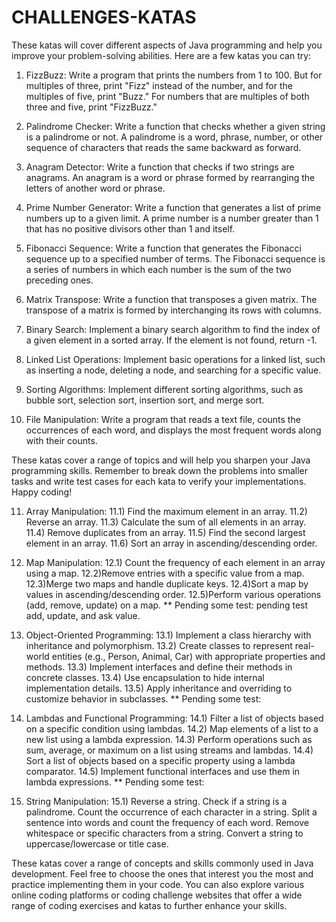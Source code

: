 # CHALLENGES-KATAS

These katas will cover different aspects of Java programming and help you improve your problem-solving abilities. Here are a few katas you can try:

1)	FizzBuzz:
    Write a program that prints the numbers from 1 to 100. But for multiples of three, print "Fizz" instead of the number, and for the multiples of five, print "Buzz." For numbers that are multiples of both three and five, print "FizzBuzz."

2)	Palindrome Checker:
    Write a function that checks whether a given string is a palindrome or not. A palindrome is a word, phrase, number, or other sequence of characters that reads the same backward as forward.

3)	Anagram Detector:
    Write a function that checks if two strings are anagrams. An anagram is a word or phrase formed by rearranging the letters of another word or phrase.

4)  Prime Number Generator:
    Write a function that generates a list of prime numbers up to a given limit. A prime number is a number greater than 1 that has no positive divisors other than 1 and itself.

5)  Fibonacci Sequence:
    Write a function that generates the Fibonacci sequence up to a specified number of terms. The Fibonacci sequence is a series of numbers in which each number is the sum of the two preceding ones.

6)  Matrix Transpose:
    Write a function that transposes a given matrix. The transpose of a matrix is formed by interchanging its rows with columns.

7)  Binary Search:
    Implement a binary search algorithm to find the index of a given element in a sorted array. If the element is not found, return -1.

8)  Linked List Operations:
    Implement basic operations for a linked list, such as inserting a node, deleting a node, and searching for a specific value.

9)  Sorting Algorithms:
    Implement different sorting algorithms, such as bubble sort, selection sort, insertion sort, and merge sort.

10) File Manipulation:
    Write a program that reads a text file, counts the occurrences of each word, and displays the most frequent words along with their counts.

These katas cover a range of topics and will help you sharpen your Java programming skills. Remember to break down the problems into smaller tasks and write test cases for each kata to verify your implementations. Happy coding!

11)  Array Manipulation:
        11.1) Find the maximum element in an array.
        11.2) Reverse an array.
        11.3) Calculate the sum of all elements in an array.
        11.4) Remove duplicates from an array.
        11.5) Find the second largest element in an array.
        11.6) Sort an array in ascending/descending order.

12) Map Manipulation:
        12.1) Count the frequency of each element in an array using a map.
        12.2)Remove entries with a specific value from a map.
        12.3)Merge two maps and handle duplicate keys.
        12.4)Sort a map by values in ascending/descending order.
        12.5)Perform various operations (add, remove, update) on a map.
        ** Pending some test:  pending test add, update, and ask value.


13) Object-Oriented Programming:
        13.1) Implement a class hierarchy with inheritance and polymorphism. 
        13.2) Create classes to represent real-world entities (e.g., Person, Animal, Car) with appropriate properties and methods.
        13.3) Implement interfaces and define their methods in concrete classes.
        13.4) Use encapsulation to hide internal implementation details.
        13.5) Apply inheritance and overriding to customize behavior in subclasses.
        ** Pending some test: 

14) Lambdas and Functional Programming:
        14.1) Filter a list of objects based on a specific condition using lambdas.
        14.2) Map elements of a list to a new list using a lambda expression.
        14.3) Perform operations such as sum, average, or maximum on a list using streams and lambdas.
        14.4) Sort a list of objects based on a specific property using a lambda comparator.
        14.5) Implement functional interfaces and use them in lambda expressions.
        ** Pending some test: 

 15) String Manipulation:
        15.1) Reverse a string.
        Check if a string is a palindrome.
        Count the occurrence of each character in a string.
        Split a sentence into words and count the frequency of each word.
        Remove whitespace or specific characters from a string.
        Convert a string to uppercase/lowercase or title case.

These katas cover a range of concepts and skills commonly used in Java development. Feel free to choose the ones that interest you the most and practice implementing them in your code. You can also explore various online coding platforms or coding challenge websites that offer a wide range of coding exercises and katas to further enhance your skills.
